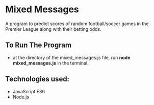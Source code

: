 # Mixed Messages
A program to predict scores of random football/soccer games in the Premier League along with their betting odds.

## To Run The Program
  - at the directory of the mixed_messages.js file, run **node mixed_messages.js** in the terminal.
  
## Technologies used:
  - JavaScript ES6
  - Node.js
